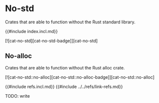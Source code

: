 # No-std

Crates that are able to function without the Rust standard library.

{{#include index.incl.md}}

[![cat-no-std][cat-no-std-badge]][cat-no-std]

## No-alloc

Crates that are able to function without the Rust alloc crate.

[![cat-no-std::no-alloc][cat-no-std::no-alloc-badge]][cat-no-std::no-alloc]

{{#include refs.incl.md}}
{{#include ../../refs/link-refs.md}}

<div class="hidden">
TODO: write
</div>
